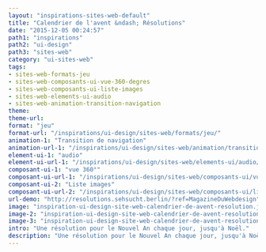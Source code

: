 ```yaml
---
layout: "inspirations-sites-web-default"
title: "Calendrier de l'avent &ndash; Résolutions"
date: "2015-12-05 00:24:57"
path1: "inspirations"
path2: "ui-design"
path3: "sites-web"
category: "ui-sites-web"
tags:
- sites-web-formats-jeu
- sites-web-composants-ui-vue-360-degres
- sites-web-composants-ui-liste-images
- sites-web-elements-ui-audio
- sites-web-animation-transition-navigation
theme:
theme-url:
format: "jeu"
format-url: "/inspirations/ui-design/sites-web/formats/jeu/"
animation-1: "Transition de navigation"
animation-url-1: "/inspirations/ui-design/sites-web/animation/transition-navigation/"
element-ui-1: "audio"
element-ui-url-1: "/inspirations/ui-design/sites-web/elements-ui/audio/"
composant-ui-1: "vue 360°"
composant-ui-url-1: "/inspirations/ui-design/sites-web/composants-ui/vue-360-degres/"
composant-ui-2: "Liste images"
composant-ui-url-2: "/inspirations/ui-design/sites-web/composants-ui/liste-images/"
url-demo: "http://resolutions.sehsucht.berlin/?ref=MagazineDuWebdesign"
image: "inspiration-ui-design-site-web-calendrier-de-avent-resolution.jpg"
image-2: "inspiration-ui-design-site-web-calendrier-de-avent-resolution-1.png"
image-3: "inspiration-ui-design-site-web-calendrier-de-avent-resolution-2.png"
intro: "Une résolution pour le Nouvel An chaque jour, jusqu'à Noël."
description: "Une résolution pour le Nouvel An chaque jour, jusqu'à Noël."
---
```

